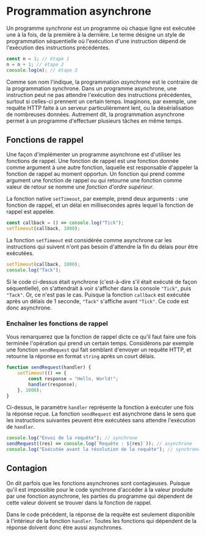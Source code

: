 # Programmation asynchrone

Un programme _synchrone_ est un programme où chaque ligne est exécutée
une à la fois, de la première à la dernière. Le terme désigne un style
de programmation séquentielle où l'exécution d'une instruction dépend de
l'exécution des instructions précédentes.

```ts
const n = 1; // étape 1
n = n + 1; // étape 2
console.log(n); // étape 3
```

Comme son nom l'indique, la programmation _asynchrone_ est le contraire
de la programmation synchrone. Dans un programme asynchrone, une
instruction peut ne pas attendre l'exécution des instructions
précédentes, surtout si celles-ci prennent un certain temps. Imaginons,
par exemple, une requête HTTP faite à un serveur particulièrement lent,
ou la désérialisation de nombreuses données. Autrement dit, la
programmation asynchrone permet à un programme d'effectuer plusieurs
tâches en même temps.

## Fonctions de rappel

Une façon d'implémenter un programme asynchrone est d'utiliser les
fonctions de rappel. Une fonction de rappel est une fonction donnée
comme argument à une autre fonction, laquelle est responsable d'appeler
la fonction de rappel au moment opportun. Un fonction qui prend comme
argument une fonction de rappel ou qui retourne une fonction comme
valeur de retour se nomme une _fonction d'ordre supérieur_.

La fonction native `setTimeout`, par exemple, prend deux arguments : une
fonction de rappel, et un délai en millisecondes après lequel la
fonction de rappel est appelée.

```js
const callback = () => console.log("Tick");
setTimeout(callback, 1000);
```

La fonction `setTimeout` est considérée comme asynchrone car les
instructions qui suivent n'ont pas besoin d'attendre la fin du délais
pour être exécutées.

```js
setTimeout(callback, 1000);
console.log("Tack");
```

Si le code ci-dessus était synchrone (c'est-à-dire s'il était exécuté de
façon séquentielle), on s'attendrait à voir s'afficher dans la console
`"Tick"`, puis `"Tack"`. Or, ce n'est pas le cas. Puisque la fonction
`callback` est exécutée après un délais de 1 seconde, `"Tack"` s'affiche
avant `"Tick"`. Ce code est donc asynchrone.

### Enchaîner les fonctions de rappel

Vous remarquerez que la fonction de rappel dicte ce qu'il faut faire une
fois terminée l'opération qui prend un certain temps. Considérons par
exemple une fonction `sendRequest` qui fait semblant d'envoyer un
requête HTTP, et retourne la réponse en format `string` après un court
délais.

```ts
function sendRequest(handler) {
    setTimeout(() => {
        const response = "Hello, World!";
        handler(response);
    }, 1000);
}
```

Ci-dessus, le paramètre `handler` représente la fonction à exécuter une
fois la réponse reçue. La fonction `sendRequest` est asynchrone dans le
sens que les instructions suivantes peuvent être exécutées sans attendre
l'exécution de `handler`.

```ts
console.log("Envoi de la requête"); // synchrone
sendRequest((res) => console.log(`Requête : ${res}`)); // asynchrone
console.log("Exécutée avant la résolution de la requête"); // synchrone
```

## Contagion

On dit parfois que les fonctions asynchrones sont contagieuses. Puisque
qu'il est impossible pour le code synchrone d'accéder à la valeur
produite par une fonction asynchrone, les parties du programme qui
dépendent de cette valeur doivent se trouver dans la fonction de rappel.

Dans le code précédent, la réponse de la requête est seulement
disponible à l'intérieur de la fonction `handler`. Toutes les fonctions
qui dépendent de la réponse doivent donc être aussi asynchrones.
